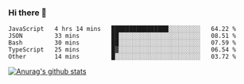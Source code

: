 ### Hi there 👋



<!--
**webB1an/webB1an** is a ✨ _special_ ✨ repository because its `README.md` (this file) appears on your GitHub profile.

Here are some ideas to get you started:

- 🔭 I’m currently working on ...
- 🌱 I’m currently learning ...
- 👯 I’m looking to collaborate on ...
- 🤔 I’m looking for help with ...
- 💬 Ask me about ...
- 📫 How to reach me: ...
- 😄 Pronouns: ...
- ⚡ Fun fact: ...
-->

<!--START_SECTION:waka-->
```text
JavaScript   4 hrs 14 mins   ████████████████░░░░░░░░░   64.22 % 
JSON         33 mins         ██░░░░░░░░░░░░░░░░░░░░░░░   08.51 % 
Bash         30 mins         ██░░░░░░░░░░░░░░░░░░░░░░░   07.59 % 
TypeScript   25 mins         █▓░░░░░░░░░░░░░░░░░░░░░░░   06.54 % 
Other        14 mins         █░░░░░░░░░░░░░░░░░░░░░░░░   03.72 % 
```
<!--END_SECTION:waka-->


[![Anurag's github stats](https://github-readme-stats.vercel.app/api?username=webB1an&show_icons=true&theme=radical)](https://github.com/anuraghazra/github-readme-stats)

